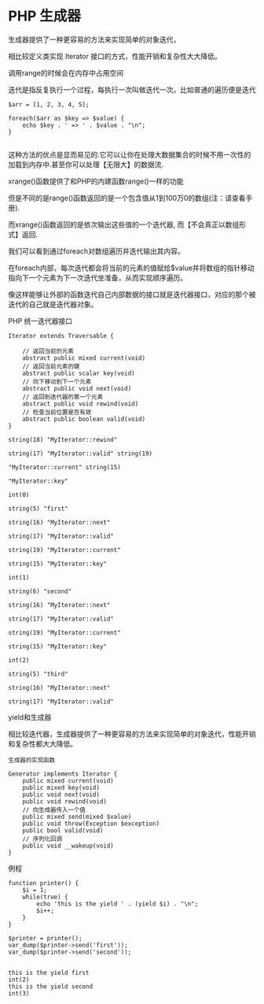 # PHP 生成器

生成器提供了一种更容易的方法来实现简单的对象迭代，

相比较定义类实现 Iterator 接口的方式，性能开销和复杂性大大降低。

调用range的时候会在内存中占用空间

迭代是指反复执行一个过程，每执行一次叫做迭代一次。比如普通的遍历便是迭代

```
$arr = [1, 2, 3, 4, 5];

foreach($arr as $key => $value) {
    echo $key . ' => ' . $value . "\n";
}


```

这种方法的优点是显而易见的.它可以让你在处理大数据集合的时候不用一次性的加载到内存中.甚至你可以处理【无限大】的数据流.

xrange()函数提供了和PHP的内建函数range()一样的功能

但是不同的是range()函数返回的是一个包含值从1到100万0的数组(注：请查看手册).
 
而xrange()函数返回的是依次输出这些值的一个迭代器, 而【不会真正以数组形式】返回.

我们可以看到通过foreach对数组遍历并迭代输出其内容。

在foreach内部，每次迭代都会将当前的元素的值赋给$value并将数组的指针移动指向下一个元素为下一次迭代坐准备，从而实现顺序遍历。

像这样能够让外部的函数迭代自己内部数据的接口就是迭代器接口，对应的那个被迭代的自己就是迭代器对象。

PHP 统一迭代器接口

```
Iterator extends Traversable {

    // 返回当前的元素
    abstract public mixed current(void)
    // 返回当前元素的键
    abstract public scalar key(void)
    // 向下移动到下一个元素
    abstract public void next(void)
    // 返回到迭代器的第一个元素
    abstract public void rewind(void)
    // 检查当前位置是否有效
    abstract public boolean valid(void)
}
```


```
string(18) "MyIterator::rewind" 

string(17) "MyIterator::valid" string(19) 

"MyIterator::current" string(15) 

"MyIterator::key" 

int(0) 

string(5) "first" 

string(16) "MyIterator::next" 

string(17) "MyIterator::valid" 

string(19) "MyIterator::current" 

string(15) "MyIterator::key" 

int(1) 

string(6) "second" 

string(16) "MyIterator::next" 

string(17) "MyIterator::valid" 

string(19) "MyIterator::current" 

string(15) "MyIterator::key" 

int(2) 

string(5) "third" 

string(16) "MyIterator::next" 

string(17) "MyIterator::valid"
```

yield和生成器

相比较迭代器，生成器提供了一种更容易的方法来实现简单的对象迭代，性能开销和复杂性都大大降低。

```
生成器的实现函数

Generator implements Iterator {
    public mixed current(void)
    public mixed key(void)
    public void next(void)
    public void rewind(void)
    // 向生成器传入一个值
    public mixed send(mixed $value)
    public void throw(Exception $exception)
    public bool valid(void)
    // 序列化回调
    public void __wakeup(void)
}

```

例程

```
function printer() {
    $i = 1;
    while(true) {
        echo 'this is the yield ' . (yield $i) . "\n";
        $i++;
    }
}

$printer = printer();
var_dump($printer->send('first'));
var_dump($printer->send('second'));


this is the yield first
int(2)
this is the yield second
int(3)
```

